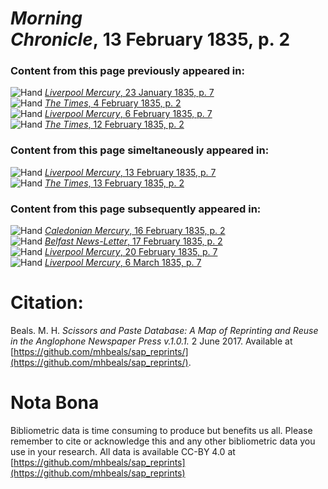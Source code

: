 # *Morning Chronicle*, 13 February 1835, p. 2  
  
### Content from this page previously appeared in:  
![Hand](http://scissorsandpaste.net/wp-content/uploads/2017/06/smallhandpointer.png) [*Liverpool Mercury*, 23 January 1835, p. 7](https://mhbeals.github.io/sap_html/Liverpool-Mercury/Liverpool-Mercury-23-January-1835-p-7)  
![Hand](http://scissorsandpaste.net/wp-content/uploads/2017/06/smallhandpointer.png) [*The Times*, 4 February 1835, p. 2](https://mhbeals.github.io/sap_html/The-Times/The-Times-4-February-1835-p-2)  
![Hand](http://scissorsandpaste.net/wp-content/uploads/2017/06/smallhandpointer.png) [*Liverpool Mercury*, 6 February 1835, p. 7](https://mhbeals.github.io/sap_html/Liverpool-Mercury/Liverpool-Mercury-6-February-1835-p-7)  
![Hand](http://scissorsandpaste.net/wp-content/uploads/2017/06/smallhandpointer.png) [*The Times*, 12 February 1835, p. 2](https://mhbeals.github.io/sap_html/The-Times/The-Times-12-February-1835-p-2)  
  
### Content from this page simeltaneously appeared in:  
![Hand](http://scissorsandpaste.net/wp-content/uploads/2017/06/smallhandpointer.png) [*Liverpool Mercury*, 13 February 1835, p. 7](https://mhbeals.github.io/sap_html/Liverpool-Mercury/Liverpool-Mercury-13-February-1835-p-7)  
![Hand](http://scissorsandpaste.net/wp-content/uploads/2017/06/smallhandpointer.png) [*The Times*, 13 February 1835, p. 2](https://mhbeals.github.io/sap_html/The-Times/The-Times-13-February-1835-p-2)  
  
### Content from this page subsequently appeared in:  
![Hand](http://scissorsandpaste.net/wp-content/uploads/2017/06/smallhandpointer.png) [*Caledonian Mercury*, 16 February 1835, p. 2](https://mhbeals.github.io/sap_html/Caledonian-Mercury/Caledonian-Mercury-16-February-1835-p-2)  
![Hand](http://scissorsandpaste.net/wp-content/uploads/2017/06/smallhandpointer.png) [*Belfast News-Letter*, 17 February 1835, p. 2](https://mhbeals.github.io/sap_html/Belfast-News-Letter/Belfast-News-Letter-17-February-1835-p-2)  
![Hand](http://scissorsandpaste.net/wp-content/uploads/2017/06/smallhandpointer.png) [*Liverpool Mercury*, 20 February 1835, p. 7](https://mhbeals.github.io/sap_html/Liverpool-Mercury/Liverpool-Mercury-20-February-1835-p-7)  
![Hand](http://scissorsandpaste.net/wp-content/uploads/2017/06/smallhandpointer.png) [*Liverpool Mercury*, 6 March 1835, p. 7](https://mhbeals.github.io/sap_html/Liverpool-Mercury/Liverpool-Mercury-6-March-1835-p-7)  


# Citation: 

Beals. M. H. *Scissors and Paste Database: A Map of Reprinting and Reuse in the Anglophone Newspaper Press v.1.0.1.* 2 June 2017. Available at [https://github.com/mhbeals/sap_reprints/](https://github.com/mhbeals/sap_reprints/). 

# Nota Bona

Bibliometric data is time consuming to produce but benefits us all. Please remember to cite or acknowledge this and any other bibliometric data you use in your research. All data is available CC-BY 4.0 at [https://github.com/mhbeals/sap_reprints](https://github.com/mhbeals/sap_reprints)